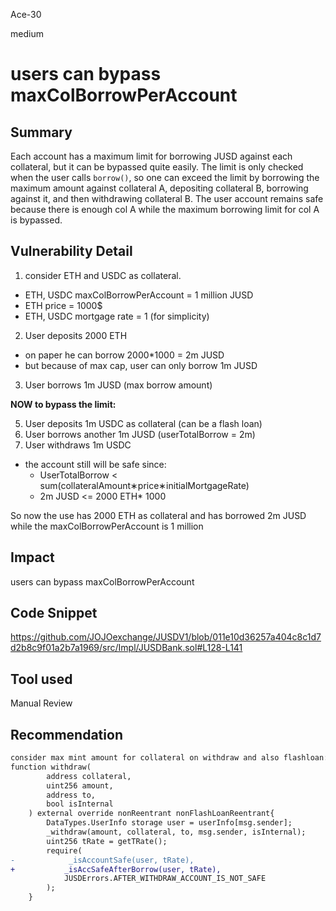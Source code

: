 Ace-30

medium

# users can bypass maxColBorrowPerAccount

## Summary
Each account has a maximum limit for borrowing JUSD against each collateral, but it can be bypassed quite easily. 
The limit is only checked when the user calls `borrow()`, so one can exceed the limit by borrowing the maximum amount against collateral A, depositing collateral B, borrowing against it, and then withdrawing collateral B. 
The user account remains safe because there is enough col A while the maximum borrowing limit for col A is bypassed.

## Vulnerability Detail
1. consider ETH and USDC as collateral.
  * ETH, USDC maxColBorrowPerAccount = 1 million JUSD
  * ETH price = 1000$
  * ETH, USDC mortgage rate = 1 (for simplicity)
2. User deposits 2000 ETH
  * on paper he can borrow 2000*1000 = 2m JUSD
  * but because of max cap, user can only borrow 1m JUSD
3. User borrows 1m JUSD (max borrow amount)

**NOW to bypass the limit:**

5. User deposits 1m USDC as collateral (can be a flash loan)
6. User borrows another 1m JUSD (userTotalBorrow = 2m)
8. User withdraws 1m USDC
  * the account still will be safe since:  
    *  UserTotalBorrow < sum(collateralAmount∗price∗initialMortgageRate)
    *  2m JUSD  <=  2000 ETH* 1000

So now the use has 2000 ETH as collateral and has borrowed 2m JUSD
while the maxColBorrowPerAccount is 1 million

## Impact
users can bypass maxColBorrowPerAccount

## Code Snippet
https://github.com/JOJOexchange/JUSDV1/blob/011e10d36257a404c8c1d7d2b8c9f01a2b7a1969/src/Impl/JUSDBank.sol#L128-L141

## Tool used

Manual Review

## Recommendation
```diff
consider max mint amount for collateral on withdraw and also flashloan:
function withdraw(
        address collateral,
        uint256 amount,
        address to,
        bool isInternal
    ) external override nonReentrant nonFlashLoanReentrant{
        DataTypes.UserInfo storage user = userInfo[msg.sender];
        _withdraw(amount, collateral, to, msg.sender, isInternal);
        uint256 tRate = getTRate();
        require(
-            _isAccountSafe(user, tRate),
+           _isAccSafeAfterBorrow(user, tRate),
            JUSDErrors.AFTER_WITHDRAW_ACCOUNT_IS_NOT_SAFE
        );
    }
```